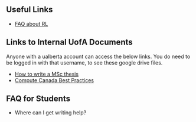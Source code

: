 <h2>Useful Links</h2>

<ul>
 	<li><a
 	href="http://www.incompleteideas.net/RL-FAQ.html">FAQ
 	about RL</a></li>
</ul>
	
<h2>Links to Internal UofA Documents</h2>

Anyone with a ualberta account can access the below links. You do need
to be logged in with that username, to see these google drive files.

<ul>
 	<li><a href="https://docs.google.com/document/d/1bQRRNhffZi5hUzeWU18qAf0dyN1zKBYIZk1o9-5r1FI/">How to write a MSc thesis</a></li>
 	<li><a
 	href="https://docs.google.com/document/d/1wyf4KtyFOPUnvBbUe1_u1JcM00w0WWDtK8djICMrFuc/">Compute
 	Canada Best Practices</a></li>
</ul>
	
<h2>FAQ for Students</h2>

<ul>
 	<li>Where can I get writing help?</li>
</ul>



